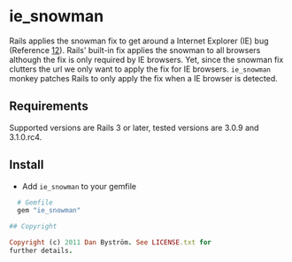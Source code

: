 # ie_snowman

Rails applies the snowman fix to get around a Internet Explorer (IE) bug (Reference [1](http://railssnowman.info/)[2](http://stackoverflow.com/questions/3222013/what-is-the-snowman-param-in-rails-3-forms-for)).
Rails' built-in fix applies the snowman to all browsers although the fix is only required by IE browsers.
Yet, since the snowman fix clutters the url we only want to apply the fix for IE browsers. `ie_snowman` monkey patches Rails to only apply the fix when a IE browser is detected.

## Requirements

Supported versions are Rails 3 or later, tested versions are 3.0.9 and 3.1.0.rc4.

## Install

- Add `ie_snowman` to your gemfile

```ruby
  # Gemfile
  gem "ie_snowman"

## Copyright

Copyright (c) 2011 Dan Byström. See LICENSE.txt for
further details.

